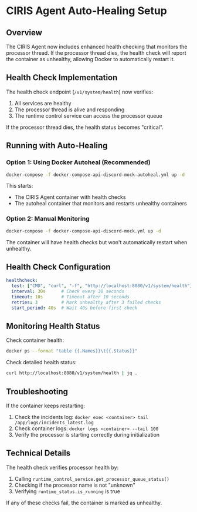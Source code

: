 # CIRIS Agent Auto-Healing Setup

## Overview

The CIRIS Agent now includes enhanced health checking that monitors the processor thread. If the processor thread dies, the health check will report the container as unhealthy, allowing Docker to automatically restart it.

## Health Check Implementation

The health check endpoint (`/v1/system/health`) now verifies:
1. All services are healthy
2. The processor thread is alive and responding
3. The runtime control service can access the processor queue

If the processor thread dies, the health status becomes "critical".

## Running with Auto-Healing

### Option 1: Using Docker Autoheal (Recommended)

```bash
docker-compose -f docker-compose-api-discord-mock-autoheal.yml up -d
```

This starts:
- The CIRIS Agent container with health checks
- The autoheal container that monitors and restarts unhealthy containers

### Option 2: Manual Monitoring

```bash
docker-compose -f docker-compose-api-discord-mock.yml up -d
```

The container will have health checks but won't automatically restart when unhealthy.

## Health Check Configuration

```yaml
healthcheck:
  test: ["CMD", "curl", "-f", "http://localhost:8080/v1/system/health"]
  interval: 30s      # Check every 30 seconds
  timeout: 10s       # Timeout after 10 seconds
  retries: 3         # Mark unhealthy after 3 failed checks
  start_period: 40s  # Wait 40s before first check
```

## Monitoring Health Status

Check container health:
```bash
docker ps --format "table {{.Names}}\t{{.Status}}"
```

Check detailed health status:
```bash
curl http://localhost:8080/v1/system/health | jq .
```

## Troubleshooting

If the container keeps restarting:
1. Check the incidents log: `docker exec <container> tail /app/logs/incidents_latest.log`
2. Check container logs: `docker logs <container> --tail 100`
3. Verify the processor is starting correctly during initialization

## Technical Details

The health check verifies processor health by:
1. Calling `runtime_control_service.get_processor_queue_status()`
2. Checking if the processor name is not "unknown"
3. Verifying `runtime_status.is_running` is true

If any of these checks fail, the container is marked as unhealthy.